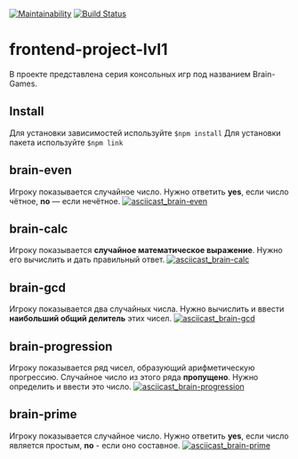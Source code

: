[![Maintainability](https://api.codeclimate.com/v1/badges/fd22a06f874de085323a/maintainability)](https://codeclimate.com/github/RIP-Peroni/frontend-project-lvl1/maintainability)
[![Build Status](https://travis-ci.org/RIP-Peroni/frontend-project-lvl1.svg?branch=master)](https://travis-ci.org/RIP-Peroni/frontend-project-lvl1)
# frontend-project-lvl1
В проекте представлена серия консольных игр под названием Brain-Games.
## Install
Для установки зависимостей используйте `$npm install`
Для установки пакета используйте `$npm link`
## brain-even
 Игроку показывается случайное число. Нужно ответить **yes**, если число чётное, **no** — если нечётное.
[![asciicast_brain-even](https://asciinema.org/a/fQigPnKZdpH54g9Jkl5Gwcp9V.png)](https://asciinema.org/a/fQigPnKZdpH54g9Jkl5Gwcp9V)
## brain-calc
Игроку показывается **случайное математическое выражение**. Нужно его вычислить и дать правильный ответ.
[![asciicast_brain-calc](https://asciinema.org/a/FICqt6iJrdhgtArzefVdS7Swi.png)](https://asciinema.org/a/FICqt6iJrdhgtArzefVdS7Swi)
## brain-gcd
Игроку показывается два случайных числа. Нужно вычислить и ввести **наибольший общий делитель** этих чисел.
[![asciicast_brain-gcd](https://asciinema.org/a/PLufDhtguRW7ZaKmOuK69g0GY.png)](https://asciinema.org/a/PLufDhtguRW7ZaKmOuK69g0GY)
## brain-progression
Игроку показывается ряд чисел, образующий арифметическую прогрессию. Случайное число из этого ряда **пропущено**. Нужно определить и ввести это число.
[![asciicast_brain-progression](https://asciinema.org/a/itltoP0aTc7W0i2494Xp1l51p.png)](https://asciinema.org/a/itltoP0aTc7W0i2494Xp1l51p)
## brain-prime
Игроку показывается случайное число. Нужно ответить **yes**, если число является простым, **no** - если оно составное.
[![asciicast_brain-prime](https://asciinema.org/a/hl6MNW6Zvy7PS4ATnywIzWEo4.png)](https://asciinema.org/a/hl6MNW6Zvy7PS4ATnywIzWEo4)
